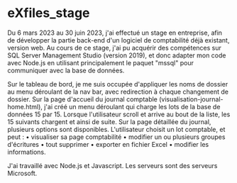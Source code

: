# eXfiles_stage


Du 6 mars 2023 au 30 juin 2023, j'ai effectué un stage en entreprise, afin de développer la partie back-end d'un logiciel de comptabilité déjà existant, version web.
Au cours de ce stage, j'ai pu acquérir des compétences sur SQL Server Management Studio (version 2019), et donc adapter mon code avec Node.js en utilisant principalement le paquet "mssql" pour communiquer avec la base de données.

Sur le tableau de bord, je me suis occupée d'appliquer les noms de dossier au menu déroulant de la nav bar, avec redirection à chaque changement de dossier.
Sur la page d'accueil du journal comptable (visualisation-journal-home.html), j'ai créé un menu déroulant qui charge les lots de la base de données 15 par 15. Lorsque l'utilisateur scroll et arrive au bout de la liste, les 15 suivants chargent et ainsi de suite.
Sur la page détaillée du journal, plusieurs options sont disponibles. L'utilisateur choisit un lot comptable, et peut :
  • visualiser sa page comptabilité
  • modifier un ou plusieurs groupes d'écritures
  • tout supprimer
  • exporter en fichier Excel
  • modifier les informations.

J'ai travaillé avec Node.js et Javascript. Les serveurs sont des serveurs Microsoft.
